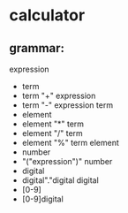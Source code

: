 # calculator

## grammar:

expression
-    term
-    term "+" expression 
-    term "-" expression 
term
-    element
-    element "*" term 
-    element "/" term 
-    element "%" term 
element
-    number
-    "("expression")"
number
-    digital 
-    digital"."digital
digital
-    [0-9]
-    [0-9]digital   
